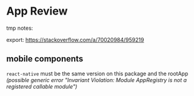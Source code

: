 # App Review

tmp notes:

export: <https://stackoverflow.com/a/70020984/959219>

## mobile components

`react-native` must be the same version on this package and the rootApp
*(possible generic error "Invariant Violation: Module AppRegistry is not a registered callable module")*
